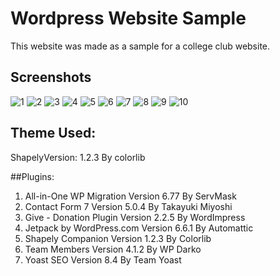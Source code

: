 # Wordpress Website Sample

This website was made as a sample for a college club website.

## Screenshots

![1](https://user-images.githubusercontent.com/44106378/46907611-1a043880-ceca-11e8-9aee-a69152d8e2e7.jpg)
![2](https://user-images.githubusercontent.com/44106378/46907612-1a9ccf00-ceca-11e8-9291-888902a2cb67.jpg)
![3](https://user-images.githubusercontent.com/44106378/46907613-1a9ccf00-ceca-11e8-97cb-ed83d97c014f.jpg)
![4](https://user-images.githubusercontent.com/44106378/46907616-24263700-ceca-11e8-941e-6f7d3618ff3c.jpg)
![5](https://user-images.githubusercontent.com/44106378/46907617-24263700-ceca-11e8-9049-6c34afd49437.jpg)
![6](https://user-images.githubusercontent.com/44106378/46907618-24becd80-ceca-11e8-9d6e-715e2b866a7b.jpg)
![7](https://user-images.githubusercontent.com/44106378/46907619-24becd80-ceca-11e8-9610-cf6cb7c03b38.jpg)
![8](https://user-images.githubusercontent.com/44106378/46907620-25576400-ceca-11e8-8bb3-4dd51fee5e54.jpg)
![9](https://user-images.githubusercontent.com/44106378/46907621-25576400-ceca-11e8-9049-de1d20d3bf86.jpg)
![10](https://user-images.githubusercontent.com/44106378/46907622-25effa80-ceca-11e8-8b0a-9a35e8e6a2ce.jpg)

## Theme Used:
ShapelyVersion: 1.2.3
By colorlib

##Plugins:
1. All-in-One WP Migration Version 6.77 By ServMask
2. Contact Form 7 Version 5.0.4 By Takayuki Miyoshi
3. Give - Donation Plugin Version 2.2.5 By WordImpress
4. Jetpack by WordPress.com Version 6.6.1 By Automattic
5. Shapely Companion Version 1.2.3 By Colorlib 
6. Team Members Version 4.1.2 By WP Darko
7. Yoast SEO Version 8.4 By Team Yoast 